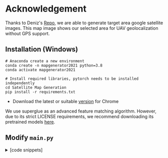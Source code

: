 # Acknowledgement
Thanks to Deniz's [Repo](https://github.com/OSUPCVLab/UAVGeolocalization/tree/main/dataset-generation-gmaps-osm), we are able to generate target area google satellite images. This map image shows our selected area for UAV geolocalization without GPS support.


## Installation (Windows)
```shell
# Anaconda create a new environment
conda create -n mapgenerator2021 python=3.8
conda activate mapgenerator2021

# Install required libraries, pytorch needs to be installed independently
cd Satellite Map Generation
pip install -r requirements.txt
```
- Download the latest or suitable [version](https://chromedriver.chromium.org/downloads) for Chrome

We use superglue as an advanced feature matching algorithm. However, due to its strict LICENSE requirements, we recommend downloading its pretrained models [here](https://github.com/magicleap/SuperGluePretrainedNetwork/tree/master/models/weights).

## Modify `main.py`
<details>
  <summary>[code snippets]</summary>

  ```python
if __name__=='__main__':
    # Example: 5x5 -> 25 images
    Lat, Long = 40.01835966827935, -83.03297664244631  # For 30*17 Larger Map, 2.3km^2

    take_screenshot(
        lat=Lat,  # Top left corner latitude
        long=Long,
        row=30,  # 5 rows
        col=17,  # 5 columns
        file_name="image",  # Map image: "image-map-{number}.png"
        number=0
    )
  ```
### Parameters
- `Lat, Long` latitude and longitude of the center of first screenshot image (1280x720)
- `row` Row count in the way to the south  
- `col` Column count in the way to the east
 
 For generating our used satellite image map, which is 2.3km^2, we set up row and col to be 30 and 17 respectively.

